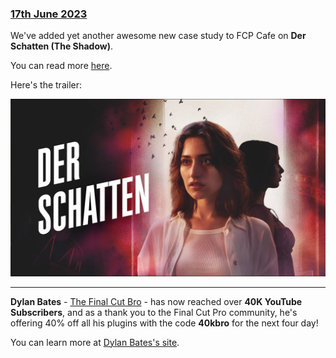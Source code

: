 ### [17th June 2023](/news/20230617)

We've added yet another awesome new case study to FCP Cafe on **Der Schatten (The Shadow)**.

You can read more [here](/case-studies/the-shadow/).

Here's the trailer:

[![](/static/the-shadow-youtube.jpg)](https://www.youtube.com/watch?v=u9uRBf6o_IA)

---

**Dylan Bates** - [The Final Cut Bro](https://www.youtube.com/thefinalcutbro) - has now reached over **40K YouTube Subscribers**, and as a thank you to the Final Cut Pro community, he's offering 40% off all his plugins with the code **40kbro** for the next four day!

You can learn more at [Dylan Bates's site](https://thefinalcutbro.gumroad.com).
